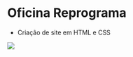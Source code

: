 # Oficina Reprograma
 
- Criação de site em HTML e CSS

<img src="https://www.dropbox.com/s/336pijhtxf6968j/reprograma.jpg?dl=0">
